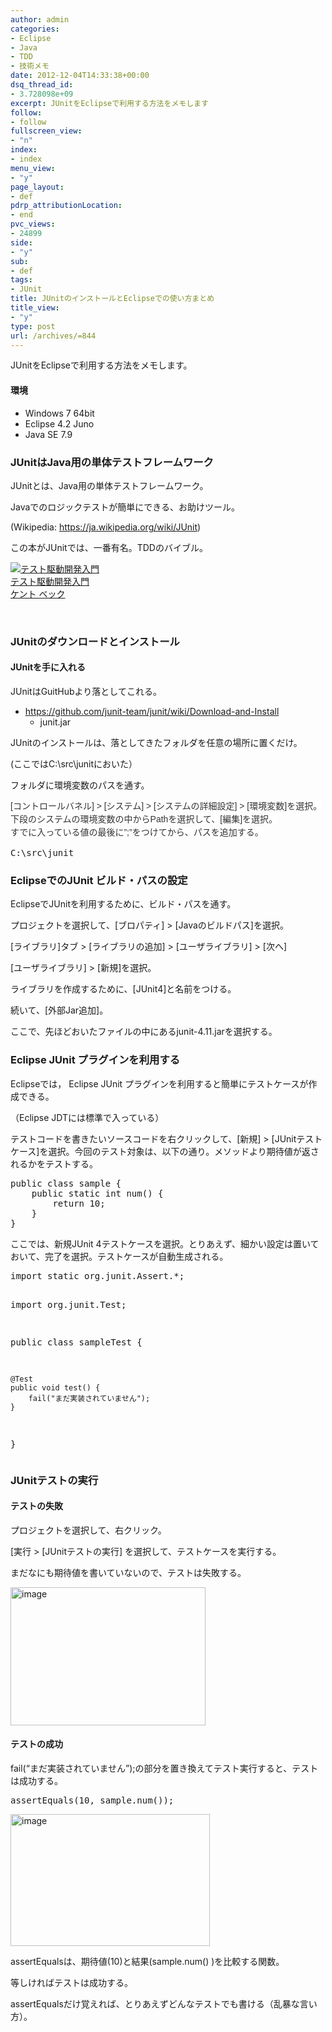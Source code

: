 ```yaml
---
author: admin
categories:
- Eclipse
- Java
- TDD
- 技術メモ
date: 2012-12-04T14:33:38+00:00
dsq_thread_id:
- 3.728098e+09
excerpt: JUnitをEclipseで利用する方法をメモします
follow:
- follow
fullscreen_view:
- "n"
index:
- index
menu_view:
- "y"
page_layout:
- def
pdrp_attributionLocation:
- end
pvc_views:
- 24899
side:
- "y"
sub:
- def
tags:
- JUnit
title: JUnitのインストールとEclipseでの使い方まとめ
title_view:
- "y"
type: post
url: /archives/=844
---
```


<!--:ja-->JUnitをEclipseで利用する方法をメモします。

#### 環境

  * Windows 7 64bit
  * Eclipse 4.2 Juno
  * Java SE 7.9

### JUnitはJava用の単体テストフレームワーク

JUnitとは、Java用の単体テストフレームワーク。
  
Javaでのロジックテストが簡単にできる、お助けツール。
  
(Wikipedia: <https://ja.wikipedia.org/wiki/JUnit>)
  
この本がJUnitでは、一番有名。TDDのバイブル。

<div id="scid:81867AAF-BB02-476b-AE5D-12BDAC2E750D:c1783384-3301-47da-a4d5-f01793c22edf" class="wlWriterEditableSmartContent" style="margin: 0px; display: inline; float: none; padding: 0px;">
  <a href="https://www.amazon.co.jp/exec/obidos/ASIN/4894717115/sleephacker-22/ref=nosim" target="_blank"><img src="https://ecx.images-amazon.com/images/I/51G6YEDVRKL._SL160_.jpg" alt="テスト駆動開発入門" /><br /> テスト駆動開発入門<br /> ケント ベック </a>
</div>

&nbsp;

### JUnitのダウンロードとインストール

#### JUnitを手に入れる

JUnitはGuitHubより落としてこれる。

  * <https://github.com/junit-team/junit/wiki/Download-and-Install> 
      * junit.jar

JUnitのインストールは、落としてきたフォルダを任意の場所に置くだけ。
  
(ここではC:\src\junitにおいた）

フォルダに環境変数のパスを通す。
  
<span style="widows: 2; text-transform: none; background-color: #ffffff; text-indent: 0px; letter-spacing: normal; display: inline !important; font: 14px/21px メイリオ, meiryo, arial, helvetica; white-space: normal; orphans: 2; float: none; color: #333333; word-spacing: 0px; -webkit-text-size-adjust: auto; -webkit-text-stroke-width: 0px;">[コントロールバネル] > [システム] > [システムの詳細設定] > [環境変数]を選択。<br /> </span><span style="widows: 2; text-transform: none; background-color: #ffffff; text-indent: 0px; letter-spacing: normal; display: inline !important; font: 14px/21px メイリオ, meiryo, arial, helvetica; white-space: normal; orphans: 2; float: none; color: #333333; word-spacing: 0px; -webkit-text-size-adjust: auto; -webkit-text-stroke-width: 0px;"><span style="widows: 2; text-transform: none; background-color: #ffffff; text-indent: 0px; letter-spacing: normal; display: inline !important; font: 14px/21px メイリオ, meiryo, arial, helvetica; white-space: normal; orphans: 2; float: none; color: #333333; word-spacing: 0px; -webkit-text-size-adjust: auto; -webkit-text-stroke-width: 0px;">下段のシステムの環境変数の中からPathを選択して、[編集]を選択。<br /> </span></span><span style="widows: 2; text-transform: none; background-color: #ffffff; text-indent: 0px; letter-spacing: normal; display: inline !important; font: 14px/21px メイリオ, meiryo, arial, helvetica; white-space: normal; orphans: 2; float: none; color: #333333; word-spacing: 0px; -webkit-text-size-adjust: auto; -webkit-text-stroke-width: 0px;"><span style="widows: 2; text-transform: none; background-color: #ffffff; text-indent: 0px; letter-spacing: normal; display: inline !important; font: 14px/21px メイリオ, meiryo, arial, helvetica; white-space: normal; orphans: 2; float: none; color: #333333; word-spacing: 0px; -webkit-text-size-adjust: auto; -webkit-text-stroke-width: 0px;"><span style="widows: 2; text-transform: none; background-color: #ffffff; text-indent: 0px; letter-spacing: normal; display: inline !important; font: 14px/21px メイリオ, meiryo, arial, helvetica; white-space: normal; orphans: 2; float: none; color: #333333; word-spacing: 0px; -webkit-text-size-adjust: auto; -webkit-text-stroke-width: 0px;">すでに入っている値の最後に”;”をつけてから、パスを追加する。</span></span></span>

<div id="scid:812469c5-0cb0-4c63-8c15-c81123a09de7:9f1bd905-ecfa-4817-9a09-8d9cd38a9735" class="wlWriterEditableSmartContent" style="margin: 0px; display: inline; float: none; padding: 0px;">
  <pre name="code" class="c">C:\src\junit</pre>
</div>

### EclipseでのJUnit ビルド・パスの設定

EclipseでJUnitを利用するために、ビルド・パスを通す。

プロジェクトを選択して、[ブロパティ] > [Javaのビルドパス]を選択。

[ライブラリ]タブ > [ライブラリの追加] > [ユーザライブラリ] > [次へ]

[ユーザライブラリ] > [新規]を選択。

ライブラリを作成するために、[JUnit4]と名前をつける。

続いて、[外部Jar追加]。

ここで、先ほどおいたファイルの中にあるjunit-4.11.jarを選択する。

### Eclipse JUnit プラグインを利用する

Eclipseでは， Eclipse JUnit プラグインを利用すると簡単にテストケースが作成できる。

（Eclipse JDTには標準で入っている）

テストコードを書きたいソースコードを右クリックして、[新規] > [JUnitテストケース]を選択。今回のテスト対象は、以下の通り。メソッドより期待値が返されるかをテストする。

<div id="scid:812469c5-0cb0-4c63-8c15-c81123a09de7:d6730482-b25e-4d27-926d-5859823c0f65" class="wlWriterEditableSmartContent" style="margin: 0px; display: inline; float: none; padding: 0px;">
  <pre name="code" class="java">public class sample {
    public static int num() {
    	return 10;
    }
}</pre>
</div>

ここでは、新規JUnit 4テストケースを選択。とりあえず、細かい設定は置いておいて、完了を選択。テストケースが自動生成される。

<div id="scid:812469c5-0cb0-4c63-8c15-c81123a09de7:c63df8bb-aadd-4ebb-8ca1-4be8b22cda64" class="wlWriterEditableSmartContent" style="margin: 0px; display: inline; float: none; padding: 0px;">
  <pre name="code" class="js">import static org.junit.Assert.*;

import org.junit.Test;

public class sampleTest {

	@Test
	public void test() {
		fail("まだ実装されていません");
	}

}</pre>
</div>

### JUnitテストの実行

#### テストの失敗

プロジェクトを選択して、右クリック。

[実行 > [JUnitテストの実行] を選択して、テストケースを実行する。

まだなにも期待値を書いていないので、テストは失敗する。

[<img style="background-image: none; padding-left: 0px; padding-right: 0px; display: inline; padding-top: 0px; border-width: 0px;" title="image" src="https://hmi-me.ciao.jp/wordpress/wp-content/uploads/image_thumb82.png" alt="image" width="312" height="221" border="0" />][1]

#### テストの成功

fail(&#8220;まだ実装されていません&#8221;);の部分を置き換えてテスト実行すると、テストは成功する。

<pre>assertEquals(10, sample.num());
</pre>

[<img style="background-image: none; padding-left: 0px; padding-right: 0px; display: inline; padding-top: 0px; border-width: 0px;" title="image" src="https://hmi-me.ciao.jp/wordpress/wp-content/uploads/image_thumb83.png" alt="image" width="319" height="211" border="0" />][2]

assertEqualsは、期待値(10)と結果(sample.num() )を比較する関数。

等しければテストは成功する。

assertEqualsだけ覚えれば、とりあえずどんなテストでも書ける（乱暴な言い方）。

<div id="fastlookup_top">
</div>

<!--:-->

<!--:en-->

&nbsp;

<!--:-->

 [1]: https://hmi-me.ciao.jp/wordpress/wp-content/uploads/image82.png
 [2]: https://hmi-me.ciao.jp/wordpress/wp-content/uploads/image83.png